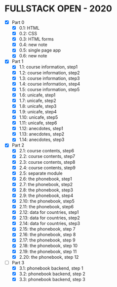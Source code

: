 # FULLSTACK OPEN - 2020

- [x] Part 0
  - [x] 0.1: HTML
  - [x] 0.2: CSS
  - [x] 0.3: HTML forms
  - [x] 0.4: new note
  - [x] 0.5: single page app
  - [x] 0.6: new note
- [x] Part 1
  - [x] 1.1: course information, step1
  - [x] 1.2: course information, step2
  - [x] 1.3: course information, step3
  - [x] 1.4: course information, step4
  - [x] 1.5: course information, step5
  - [x] 1.6: unicafe, step1
  - [x] 1.7: unicafe, step2
  - [x] 1.8: unicafe, step3
  - [x] 1.9: unicafe, step4
  - [x] 1.10: unicafe, step5
  - [x] 1.11: unicafe, step6
  - [x] 1.12: anecdotes, step1
  - [x] 1.13: anecdotes, step2
  - [x] 1.14: anecdotes, step3
- [x] Part 2
  - [x] 2.1: course contents, step6
  - [x] 2.2: course contents, step7
  - [x] 2.3: course contents, step8
  - [x] 2.4: course contents, step9
  - [x] 2.5: separate module
  - [x] 2.6: the phonebook, step1
  - [x] 2.7: the phonebook, step2
  - [x] 2.8: the phonebook, step3
  - [x] 2.9: the phonebook, step4
  - [x] 2.10: the phonebook, step5
  - [x] 2.11: the phonebook, step6
  - [x] 2.12: data for countries, step1
  - [x] 2.13: data for countries, step2
  - [x] 2.14: data for countries, step3
  - [x] 2.15: the phonebook, step 7
  - [x] 2.16: the phonebook, step 8
  - [x] 2.17: the phonebook, step 9
  - [x] 2.18: the phonebook, step 10
  - [x] 2.19: the phonebook, step 11
  - [x] 2.20: the phonebook, step 12
- [ ] Part 3
  - [x] 3.1: phonebook backend, step 1
  - [x] 3.2: phonebook backend, step 2
  - [x] 3.3: phonebook backend, step 3
